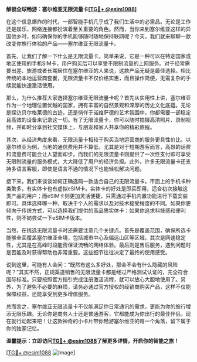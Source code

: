 **解锁全球畅游：塞尔维亚无限流量卡[[TG💪+ @esim1088](https://t.me/s/esim1088)]**

在这个信息爆炸的时代，一部智能手机几乎成了我们生活中的必需品。无论是工作还是娱乐，网络连接都扮演着至关重要的角色。然而，当你来到塞尔维亚这样的异国他乡时，如何确保你的手机能够随时随地保持联网呢？今天，我们就来聊聊一款改变你旅行体验的产品——塞尔维亚无限流量卡。

首先，让我们了解一下什么是无限流量卡。简单来说，它是一种可以在特定国家或地区使用的手机SIM卡，用户购买后可以享受不限制流量的上网服务。对于经常需要出差、旅游或者长期居住在塞尔维亚的人来说，这款产品无疑是最佳选择。相比传统的本地运营商套餐，无限流量卡不仅价格实惠，而且操作简便，无需复杂的手续就能快速激活使用。

那么，为什么推荐大家选择塞尔维亚无限流量卡呢？首先从实用性上讲，塞尔维亚作为一个地理位置优越的国家，拥有丰富的自然景观和深厚的历史文化底蕴。无论是探访贝尔格莱德的古迹，还是徜徉于诺维萨德的艺术氛围中，你都需要一部稳定且高效的设备来记录这一切。有了无限流量卡，你可以随时拍摄高清照片、录制视频，并即时分享到社交媒体上，与朋友和家人共享你的精彩旅程。

其次，从经济角度来看，无限流量卡相较于购买当地运营商的服务更具性价比。以塞尔维亚为例，当地的通信费用并不算低，尤其是对于短期游客而言，高昂的话费和流量费可能会让人望而却步。而我们的无限流量卡则提供了一次性支付即可享受无限制流量的服务模式，大大降低了用户的经济负担。此外，许多无限流量卡还支持多语言客服，即使是语言不通的情况下也能轻松解决问题。

接下来，我们来谈谈如何正确选购一款适合自己的无限流量卡。市面上的手机卡种类繁多，有实体卡也有虚拟eSIM卡。实体卡的好处是即买即用，适合初次接触这类产品的用户；而eSIM卡则更加灵活便捷，只需通过手机内置功能进行下载安装即可。具体选择哪一种，取决于个人的需求以及对技术接受程度的不同。如果你更倾向于传统方式，可以选择我们提供的高品质实体卡；如果你追求科技感和便利性，则不妨尝试一下eSIM卡版本。

当然，在挑选无限流量卡时还需要注意几个关键点。首先是覆盖范围，确保所选卡能够全面覆盖塞尔维亚全境，包括城市中心及偏远山区等区域。其次是网速稳定性，尤其是在高峰时段能否保证流畅的网络体验。最后则是售后服务，遇到问题时是否能及时获得帮助也非常重要。这些细节往往决定了最终的使用感受。

说到这里，可能有人会问：“既然有这么多好处，那会不会有什么隐藏的风险呢？”其实不然，正规渠道销售的无限流量卡都是经过严格测试认证的，完全符合国际标准。只要按照官方指引完成注册激活流程，就可以放心大胆地使用了。另外，为了避免不必要的麻烦，请务必通过官方授权的经销商购买产品，这样不仅能保障权益，还能享受到更多增值服务。

总而言之，塞尔维亚无限流量卡不仅能满足你日常通讯的需求，更能为你的旅行增添无限乐趣。无论你是商务人士还是普通游客，它都能成为你出行的最佳伴侣。现在就行动起来吧！让这款神奇的小卡片带你畅游塞尔维亚的每一个角落，留下属于你的独家记忆。

**温馨提示：立即访问[TG💪+ @esim1088](https://t.me/s/esim1088)了解更多详情，开启你的智能之旅！**

[[TG💪+ @esim1088](https://t.me/s/esim1088) ![Image](https://i.postimg.cc/4NQfJmqS/Snipaste-2025-05-13-00-14-12.png)]